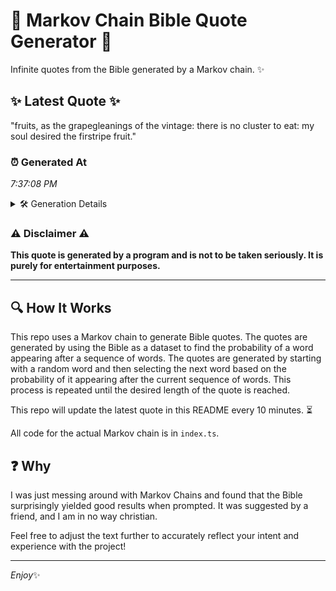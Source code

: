 # 📖 Markov Chain Bible Quote Generator 📖

Infinite quotes from the Bible generated by a Markov chain. ✨

## ✨ Latest Quote ✨
"fruits, as the grapegleanings of the vintage: there is no cluster to eat: my soul desired the firstripe fruit."

### ⏰ Generated At
*7:37:08 PM*

<details>
    <summary>🛠️ Generation Details</summary>
    <p>
        <strong>🌱 Seed:</strong> fruits,<br>
        <strong>🔄 Iterations:</strong> 18<br>
        <strong>📜 Context History:</strong><br>[ fruits, ]: as<br>[ fruits,, as ]: the<br>[ fruits,, as, the ]: grapegleanings<br>[ fruits,, as, the, grapegleanings ]: of<br>[ fruits,, as, the, grapegleanings, of ]: the<br>[ fruits,, as, the, grapegleanings, of, the ]: vintage:<br>[ as, the, grapegleanings, of, the, vintage: ]: there<br>[ the, grapegleanings, of, the, vintage:, there ]: is<br>[ grapegleanings, of, the, vintage:, there, is ]: no<br>[ of, the, vintage:, there, is, no ]: cluster<br>[ the, vintage:, there, is, no, cluster ]: to<br>[ vintage:, there, is, no, cluster, to ]: eat:<br>[ there, is, no, cluster, to, eat: ]: my<br>[ is, no, cluster, to, eat:, my ]: soul<br>[ no, cluster, to, eat:, my, soul ]: desired<br>[ cluster, to, eat:, my, soul, desired ]: the<br>[ to, eat:, my, soul, desired, the ]: firstripe<br>[ eat:, my, soul, desired, the, firstripe ]: fruit.<br>
    </p>
</details>

### ⚠️ Disclaimer ⚠️
**This quote is generated by a program and is not to be taken seriously. It is purely for entertainment purposes.**

---

## 🔍 How It Works

This repo uses a Markov chain to generate Bible quotes. The quotes are generated by using the Bible as a dataset to find the probability of a word appearing after a sequence of words. The quotes are generated by starting with a random word and then selecting the next word based on the probability of it appearing after the current sequence of words. This process is repeated until the desired length of the quote is reached.

This repo will update the latest quote in this README every 10 minutes. ⏳

All code for the actual Markov chain is in `index.ts`.

## ❓ Why

I was just messing around with Markov Chains and found that the Bible surprisingly yielded good results when prompted. 
It was suggested by a friend, and I am in no way christian.

Feel free to adjust the text further to accurately reflect your intent and experience with the project!

---

*Enjoy*✨

